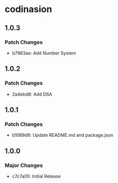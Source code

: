 # codinasion

## 1.0.3

### Patch Changes

- b7983ae: Add Number System

## 1.0.2

### Patch Changes

- 2a4ebd8: Add DSA

## 1.0.1

### Patch Changes

- b1069d6: Update README.md and package.json

## 1.0.0

### Major Changes

- c7c7a05: Initial Release
